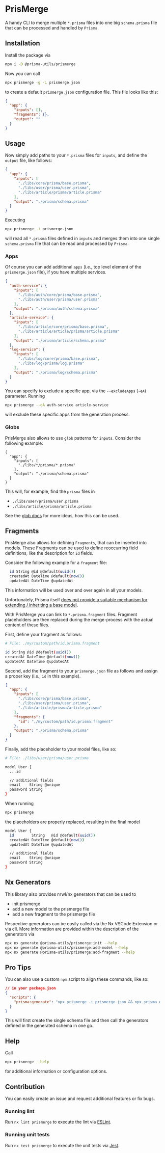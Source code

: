 # PrisMerge

A handy CLI to merge multiple `*.prisma` files into one big `schema.prisma` file that can be processed and handled by `Prisma`.

## Installation

Install the package via

```bash
npm i -D @prisma-utils/prismerge
```

Now you can call

```bash
npx prismerge -g -i prismerge.json
```

to create a default `prismerge.json` configuration file. This file looks like this:

```json
{
  "app": {
    "inputs": [],
    "fragments": {},
    "output": ""
  }
}
```

## Usage

Now simply add paths to your `*.prisma` files for `inputs`, and define the `output` file, like follows:

```json
{
  "app": {
    "inputs": [
      "./libs/core/prisma/base.prisma",
      "./libs/user/prisma/user.prisma",
      "./libs/article/prisma/article.prisma"
    ],
    "output": "./prisma/schema.prisma"
  }
}
```

Executing

```bash
npx prismerge -i prismerge.json
```

will read all `*.prisma` files defined in `inputs` and merges them into one single `schema.prisma` file that can be read and processed by `Prisma`.

### Apps

Of course you can add additional `apps` (i.e., top level element of the `prismerge.json` file), if you have multiple services.

```json
{
  "auth-service": {
    "inputs": [
      "./libs/auth/core/prisma/base.prisma",
      "./libs/auth/user/prisma/user.prisma"
    ],
    "output": "./prisma/auth/schema.prisma"
  },
  "article-service": {
    "inputs": [
      "./libs/article/core/prisma/base.prisma",
      "./libs/article/article/prisma/article.prisma"
    ],
    "output": "./prisma/article/schema.prisma"
  },
  "log-service": {
    "inputs": [
      "./libs/log/core/prisma/base.prisma",
      "./libs/log/prisma/log.prisma"
    ],
    "output": "./prisma/log/schema.prisma"
  }
}
```

You can specify to exclude a specific app, via the `--excludeApps` (`-eA`) parameter. Running

```bash
npx prismerge --oA auth-service article-service
```

will exclude these specific apps from the generation process.

### Globs

PrisMerge also allows to use `glob` patterns for `inputs`. Consider the following example:

```
{
  "app": {
    "inputs": [
      "./libs/*/prisma/*.prisma"
    ],
    "output": "./prisma/schema.prisma"
  }
}
```

This will, for example, find the `prisma` files in

- `./libs/user/prisma/user.prisma`
- `./libs/article/prisma/article.prisma`

See the [glob docs](https://github.com/isaacs/node-glob) for more ideas, how this can be used.

## Fragments

PrisMerge also allows for defining `Fragments`, that can be inserted into models. These Fragments can be used to define reoccurring field definitions, like the description for `id` fields.

Consider the following example for a `fragment` file:

```bash
  id String @id @default(uuid())
  createdAt DateTime @default(now())
  updatedAt DateTime @updatedAt
```

This information will be used over and over again in all your models.

Unfortunately, Prisma itself [does not provide a suitable mechanism for extending / inheriting a base model](https://github.com/prisma/prisma/issues/2377).

With PrisMerge you can link to `*.prisma.fragment` files. Fragment placeholders are then replaced during the merge-process with the actual content of these files.

First, define your fragment as follows:

```bash
# File: ./my/custom/path/id.prisma.fragment

id String @id @default(uuid())
createdAt DateTime @default(now())
updatedAt DateTime @updatedAt
```

Second, add the fragment to your `prismerge.json` file as follows and assign a proper key (i.e., `id` in this example).

```json
{
  "app": {
    "inputs": [
      "./libs/core/prisma/base.prisma",
      "./libs/user/prisma/user.prisma",
      "./libs/article/prisma/article.prisma"
    ],
    "fragments": {
      "id": "./my/custom/path/id.prisma.fragment"
    },
    "output": "./prisma/schema.prisma"
  }
}
```

Finally, add the placeholder to your model files, like so:

```bash
# File: ./libs/user/prisma/user.prisma

model User {
  ...id

  // additional fields
  email    String @unique
  password String
}
```

When running

```bash
npx prismerge
```

the placeholders are properly replaced, resulting in the final model

```bash
model User {
  id        String   @id @default(uuid())
  createdAt DateTime @default(now())
  updatedAt DateTime @updatedAt

  // additional fields
  email    String @unique
  password String
}
```

## Nx Generators

This library also provides nrwl/nx generators that can be used to

- init prismerge
- add a new model to the prismerge file
- add a new fragment to the prismerge file

Respective generators can be easily called via the Nx VSCode Extension or via cli. More information are provided within the description of the generators via

```bash
npx nx generate @prisma-utils/prismerge:init --help
npx nx generate @prisma-utils/prismerge:add-model --help
npx nx generate @prisma-utils/prismerge:add-fragment --help
```

## Pro Tips

You can also use a custom `npm` script to align these commands, like so:

```json
// in your package.json
{
  "scripts": {
    "prisma:generate": "npx prismerge -i prismerge.json && npx prisma generate"
  }
}
```

This will first create the single schema file and then call the generators defined in the generated schema in one go.

## Help

Call

```bash
npx prismerge --help
```

for additional information or configuration options.

## Contribution

You can easily create an issue and request additional features or fix bugs.

### Running lint

Run `nx lint prismerge` to execute the lint via [ESLint](https://eslint.org/).

### Running unit tests

Run `nx test prismerge` to execute the unit tests via [Jest](https://jestjs.io).
